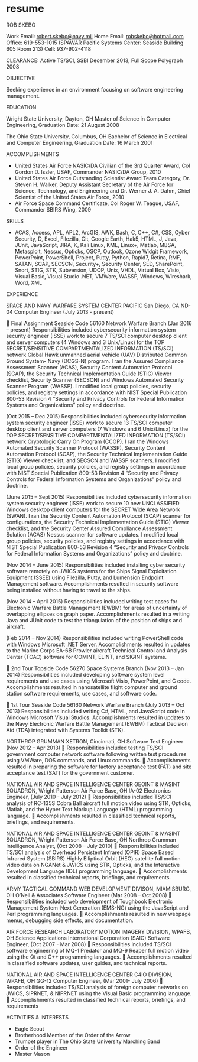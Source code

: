 # resume

ROB SKEBO

Work Email: robert.skebo@navy.mil
Home Email: robskebo@hotmail.com
Office: 619-553-1015 (SPAWAR Pacific Systems Center: Seaside Building 605 Room 213)
Cell: 937-902-4118

CLEARANCE: Active TS/SCI, SSBI December 2013, Full Scope Polygraph 2008

OBJECTIVE

Seeking experience in an environment focusing on software engineering management.

EDUCATION

Wright State University, Dayton, OH
Master of Science in Computer Engineering, Graduation Date: 21 August 2008

The Ohio State University, Columbus, OH
Bachelor of Science in Electrical and Computer Engineering, Graduation Date: 16 March 2001

ACCOMPLISHMENTS
* United States Air Force NASIC/DA Civilian of the 3rd Quarter Award, Col Gordon D. Issler, USAF, Commander NASIC/DA Group, 2010
* United States Air Force Outstanding Scientist Award Team Category, Dr. Steven H. Walker, Deputy Assistant Secretary of the Air Force for Science, Technology, and Engineering
and Dr. Werner J. A. Dahm, Chief Scientist of the United States Air Force, 2010
* Air Force Space Command Certificate, Col Roger W. Teague, USAF, Commander SBIRS Wing, 2009

SKILLS
* ACAS, Access, APL, APL2, ArcGIS, AWK, Bash, C, C++, C#, CSS, Cyber Security, D, Excel, Filezilla, Git, Google Earth, Hak5, HTML, J, Java, JUnit, JavaScript, JIRA, K, Kali Linux, KML, Linux+, Matlab, MBSA, Metasploit, Nessus, Opticks, OSCP, Outlook, Ozone Widgit Framework, PowerPoint, PowerShell, Project, Putty, Python, Rapid7, Retina, RMF, SATAN, SCAP, SECSCN, Security+, Security Center, SED, SharePoint, Snort, STIG, STK, Subversion, UDOP, Unix, VHDL, Virtual Box, Visio, Visual Basic, Visual Studio .NET, VMWare, WASSP, Windows, Wireshark, Word, XML

EXPERIENCE

SPACE AND NAVY WARFARE SYSTEM CENTER PACIFIC San Diego, CA
ND-04 Computer Engineer (July 2013 - present)

 Final Assignment Seaside Code 56160 Network Warfare Branch
(Jan 2016 – present)
Responsibilities included cybersecurity information system security engineer (ISSE) work to secure 7 TS/SCI computer desktop client and server computers (4 Windows and 3 Unix/Linux) for the TOP SECRET/SENSITIVE COMPARTMENTALIZED INFORMATION (TS/SCI) network Global Hawk unmanned aerial vehicle (UAV) Distributed Common Ground System- Navy (DCGS-N) program. I ran the Assured Compliance Assessment Scanner (ACAS), Security Content Automation Protocol (SCAP), the Security Technical Implementation Guide (STIG) Viewer checklist, Security Scanner (SECSCN) and Windows Automated Security Scanner Program (WASSP). I modified local group policies, security policies, and registry settings in
accordance with NIST Special Publication 800-53 Revision 4 “Security and Privacy Controls for Federal Information Systems and Organizations” policy and doctrine.

(Oct 2015 – Dec 2015)
Responsibilities included cybersecurity information system security engineer (ISSE) work to secure 13 TS/SCI computer desktop client and server computers (7 Windows and 6 Unix/Linux) for the TOP SECRET/SENSITIVE COMPARTMENTALIZED INFORMATION (TS/SCI) network Cryptologic Carry On Program (CCOP). I ran the Windows Automated Security Scanner Protocol (WASSP), Security Content Automation Protocol (SCAP), the Security Technical Implementation Guide (STIG) Viewer checklist, and SECSCN and WASSP scanners. I modified local group policies, security policies, and registry settings in accordance with NIST Special Publication 800-53 Revision 4 “Security and Privacy Controls for Federal Information Systems and Organizations” policy and doctrine.

(June 2015 – Sept 2015)
Responsibilities included cybersecurity information system security engineer (ISSE) work to secure 10 new UNCLASSIFIED Windows desktop client computers for the SECRET Wide Area Network (SWAN). I ran the Security Content Automation Protocol (SCAP) scanner for configurations, the Security Technical Implementation Guide (STIG) Viewer checklist, and the Security Center Assured Compliance Assessment Solution (ACAS) Nessus scanner for software updates. I modified local group policies, security policies, and registry settings in accordance with NIST Special Publication 800-53 Revision 4 “Security and Privacy Controls for Federal Information Systems and Organizations” policy and doctrine.

(Nov 2014 – June 2015)
Responsibilities included installing cyber security software remotely on JWICS systems for the Ships Signal Exploitation Equipment (SSEE) using Filezilla, Putty, and Lumension Endpoint Management software. Accomplishments resulted in security software being installed without having to travel to the ships.

(Nov 2014 – April 2015)
Responsibilities included writing test cases for Electronic Warfare Battle Management (EWBM) for areas of uncertainty of overlapping ellipses on graph paper. Accomplishments resulted in a writing Java and JUnit code to test the triangulation of the position of ships and aircraft.

(Feb 2014 – Nov 2014)
Responsibilities included writing PowerShell code with Windows Microsoft .NET Server. Accomplishments resulted in updates to the Marine Corps EA-6B Prowler aircraft Technical Control and Analysis Center (TCAC) software for COMINT, ELINT, and SIGINT systems.

 2nd Tour Topside Code 56270 Space Systems Branch (Nov 2013 – Jan 2014)
Responsibilities included developing software system level requirements and use cases using Microsoft Visio, PowerPoint, and C code. Accomplishments resulted in nanosatellite flight computer and ground station software requirements, use cases, and software code.

 1st Tour Seaside Code 56160 Network Warfare Branch (July 2013 – Oct 2013) Responsibilities included writing C#, HTML, and JavaScript code in Windows Microsoft Visual Studios. Accomplishments resulted in updates to the Navy Electronic Warfare Battle Management (EWBM) Tactical Decision Aid (TDA) integrated with Systems Toolkit (STK).

NORTHROP GRUMMAN XETRON, Cincinnati, OH
Software Test Engineer (Nov 2012 – Apr 2013)
 Responsibilities included testing TS/SCI government computer network software following written test procedures using VMWare, DOS commands, and Linux commands.
 Accomplishments resulted in preparing the software for factory acceptance test (FAT) and site acceptance test (SAT) for the government customer.

NATIONAL AIR AND SPACE INTELLIGENCE CENTER GEOINT & MASINT SQUADRON, Wright Patterson Air Force Base, OH
IA-02 Electronics Engineer, (July 2010 - July 2012)
 Responsibilities included TS/SCI analysis of RC-135S Cobra Ball aircraft full motion video using STK, Opticks, Matlab, and the Hyper Text Markup Language (HTML) programming language.
 Accomplishments resulted in classified technical reports, briefings, and requirements.

NATIONAL AIR AND SPACE INTELLIGENCE CENTER GEOINT & MASINT SQUADRON, Wright Patterson Air Force Base, OH
Northrop Grumman Intelligence Analyst, (Oct 2008 – July 2010)
 Responsibilities included TS/SCI analysis of Overhead Persistent Infrared (OPIR) Space Based Infrared System (SBIRS) Highly Elliptical Orbit (HEO) satellite full motion video data on NGANet & JWICS using STK, Opticks, and the Interactive Development Language (IDL) programming language.
 Accomplishments resulted in classified technical reports, briefings, and requirements.

ARMY TACTICAL COMMAND WEB DEVELOPMENT DIVISON, MIAMISBURG, OH
O’Neil & Associates Software Engineer (Mar 2008 – Oct 2008)
 Responsibilities included web development of Toughbook Electronic Management System-Next Generation (EMS-NG) using the JavaScript and Perl programming languages.
 Accomplishments resulted in new webpage menus, debugging side effects, and documentation.

AIR FORCE RESEARCH LABORATORY MOTION IMAGERY DIVISION, WPAFB, OH
Science Applications International Corporation (SAIC) Software Engineer, (Oct 2007 - Mar 2008)
 Responsibilities included TS/SCI software engineering of MQ-1 Predator and MQ-9 Reaper full motion video using the Qt and C++ programming languages.
 Accomplishments resulted in classified software updates, user guides, and technical reports.

NATIONAL AIR AND SPACE INTELLIGENCE CENTER C4IO DIVISION, WPAFB, OH
GG-12 Computer Engineer, (Mar 2001- July 2006)
 Responsibilities included TS/SCI analysis of foreign computer networks on JWICS, SIPRNET, & NIPRNET using the Visual Basic programming language.
 Accomplishments resulted in classified technical reports, briefings, and requirements

ACTIVITIES & INTERESTS
* Eagle Scout
* Brotherhood Member of the Order of the Arrow
* Trumpet player in The Ohio State University Marching Band
* Order of the Engineer
* Master Mason
